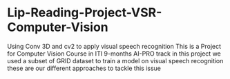 # Lip-Reading-Project-VSR-Computer-Vision
Using Conv 3D and cv2 to apply visual speech recognition
This is a Project for Computer Vision Course in ITI 9-months AI-PRO track
in this project we used a subset of GRID dataset to train a model on visual speech recognition
these are our different approaches to tackle this issue 
